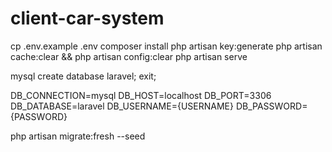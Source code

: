 # client-car-system

cp .env.example .env
composer install
php artisan key:generate
php artisan cache:clear && php artisan config:clear
php artisan serve

mysql
create database laravel;
exit;

DB_CONNECTION=mysql
DB_HOST=localhost
DB_PORT=3306
DB_DATABASE=laravel
DB_USERNAME={USERNAME}
DB_PASSWORD={PASSWORD}

php artisan migrate:fresh --seed